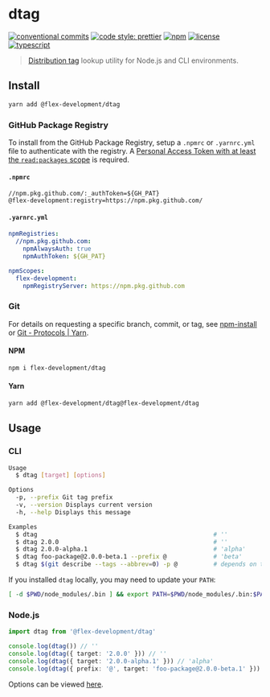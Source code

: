 # dtag

[![conventional commits](https://img.shields.io/badge/conventional%20commits-1.0.0-yellow.svg)](https://conventionalcommits.org)
[![code style: prettier](https://img.shields.io/badge/code_style-prettier-ff69b4.svg)](https://github.com/prettier/prettier)
[![npm](https://img.shields.io/npm/v/@flex-development/dtag.svg)](https://npmjs.com/package/@flex-development/dtag)
[![license](https://img.shields.io/github/license/flex-development/dtag.svg)](LICENSE.md)
[![typescript](https://badgen.net/badge/-/typescript?color=2a72bc&icon=typescript&label)](https://typescriptlang.org)

> [Distribution tag][1] lookup utility for Node.js and CLI environments.

## Install

```sh
yarn add @flex-development/dtag
```

### GitHub Package Registry

To install from the GitHub Package Registry, setup a `.npmrc` or `.yarnrc.yml`
file to authenticate with the registry. A [Personal Access Token with at least
the `read:packages` scope][2] is required.

#### `.npmrc`

```utf-8
//npm.pkg.github.com/:_authToken=${GH_PAT}
@flex-development:registry=https://npm.pkg.github.com/
```

#### `.yarnrc.yml`

```yaml
npmRegistries:
  //npm.pkg.github.com:
    npmAlwaysAuth: true
    npmAuthToken: ${GH_PAT}

npmScopes:
  flex-development:
    npmRegistryServer: https://npm.pkg.github.com
```

### Git

For details on requesting a specific branch, commit, or tag, see
[npm-install][3] or [Git - Protocols | Yarn][4].

#### NPM

```sh
npm i flex-development/dtag
```

#### Yarn

```sh
yarn add @flex-development/dtag@flex-development/dtag
```

## Usage

### CLI

```sh
Usage
  $ dtag [target] [options]

Options
  -p, --prefix Git tag prefix
  -v, --version Displays current version
  -h, --help Displays this message

Examples
  $ dtag                                                 # ''
  $ dtag 2.0.0                                           # ''
  $ dtag 2.0.0-alpha.1                                   # 'alpha'
  $ dtag foo-package@2.0.0-beta.1 --prefix @             # 'beta'
  $ dtag $(git describe --tags --abbrev=0) -p @          # depends on the tag 😉
```

If you installed `dtag` locally, you may need to update your `PATH`:

```sh
[ -d $PWD/node_modules/.bin ] && export PATH=$PWD/node_modules/.bin:$PATH
```

### Node.js

```typescript
import dtag from '@flex-development/dtag'

console.log(dtag()) // ''
console.log(dtag({ target: '2.0.0' })) // ''
console.log(dtag({ target: '2.0.0-alpha.1' })) // 'alpha'
console.log(dtag({ prefix: '@', target: 'foo-package@2.0.0-beta.1' })) // 'beta'
```

Options can be viewed [here](src/options.ts).

[1]: https://docs.npmjs.com/cli/v8/commands/npm-dist-tag
[2]:
  https://docs.github.com/en/packages/learn-github-packages/about-permissions-for-github-packages#about-scopes-and-permissions-for-package-registries
[3]: https://docs.npmjs.com/cli/v8/commands/npm-install#description
[4]: https://yarnpkg.com/features/protocols#git
